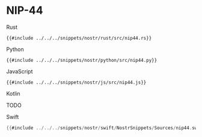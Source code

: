 # NIP-44

<custom-tabs category="lang">

<div slot="title">Rust</div>
<section>

```rust,ignore
{{#include ../../../snippets/nostr/rust/src/nip44.rs}}
```

</section>

<div slot="title">Python</div>
<section>

```python,ignore
{{#include ../../../snippets/nostr/python/src/nip44.py}}
```

</section>

<div slot="title">JavaScript</div>
<section>

```javascript,ignore
{{#include ../../../snippets/nostr/js/src/nip44.js}}
```

</section>

<div slot="title">Kotlin</div>
<section>

TODO

</section>

<div slot="title">Swift</div>
<section>

```swift
{{#include ../../../snippets/nostr/swift/NostrSnippets/Sources/nip44.swift}}
```

</section>
</custom-tabs>
